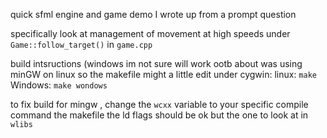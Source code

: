 quick sfml engine and game demo I wrote up from a prompt question

specifically look at management of movement at high speeds under `Game::follow_target()` in `game.cpp`

build intsructions (windows im not sure will work ootb about was using minGW on linux so the makefile might a little edit under cygwin:
linux:
`make`
Windows:
`make wondows`


to fix build for mingw , change the `wcxx` variable to your specific compile command the makefile
the ld flags should be ok but the one to look at in `wlibs`
